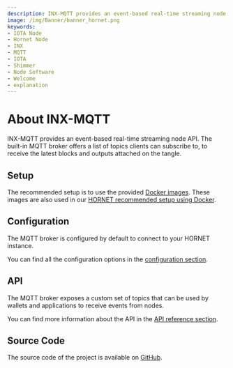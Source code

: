 ```yaml
---
description: INX-MQTT provides an event-based real-time streaming node API.
image: /img/Banner/banner_hornet.png
keywords:
- IOTA Node
- Hornet Node
- INX
- MQTT
- IOTA
- Shimmer
- Node Software
- Welcome
- explanation
---
```


# About INX-MQTT

INX-MQTT provides an event-based real-time streaming node API. 
The built-in MQTT broker offers a list of topics clients can subscribe to, to receive the latest blocks and outputs attached on the tangle.

## Setup

The recommended setup is to use the provided [Docker images](https://hub.docker.com/r/iotaledger/inx-mqtt).
These images are also used in our [HORNET recommended setup using Docker](http://wiki.iota.org/hornet/develop/how_tos/using_docker).

## Configuration

The MQTT broker is configured by default to connect to your HORNET instance.

You can find all the configuration options in the [configuration section](configuration.md).

## API

The MQTT broker exposes a custom set of topics that can be used by wallets and applications to receive events from nodes.

You can find more information about the API in the [API reference section](api_reference.md).

## Source Code

The source code of the project is available on [GitHub](https://github.com/iotaledger/inx-mqtt).